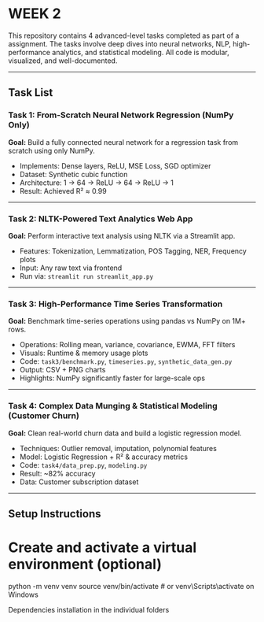 # WEEK 2

This repository contains 4 advanced-level tasks completed as part of a assignment. The tasks involve deep dives into neural networks, NLP, high-performance analytics, and statistical modeling. All code is modular, visualized, and well-documented.

---

## Task List

### **Task 1: From-Scratch Neural Network Regression (NumPy Only)**  
**Goal:** Build a fully connected neural network for a regression task from scratch using only NumPy.  
- Implements: Dense layers, ReLU, MSE Loss, SGD optimizer  
- Dataset: Synthetic cubic function  
- Architecture: 1 → 64 → ReLU → 64 → ReLU → 1  
- Result: Achieved R² ≈ 0.99  


---

### **Task 2: NLTK-Powered Text Analytics Web App**  
**Goal:** Perform interactive text analysis using NLTK via a Streamlit app.  
- Features: Tokenization, Lemmatization, POS Tagging, NER, Frequency plots  
- Input: Any raw text via frontend   
- Run via: `streamlit run streamlit_app.py`  
 

---

### **Task 3: High-Performance Time Series Transformation**  
**Goal:** Benchmark time-series operations using pandas vs NumPy on 1M+ rows.  
- Operations: Rolling mean, variance, covariance, EWMA, FFT filters  
- Visuals: Runtime & memory usage plots  
- Code: `task3/benchmark.py`, `timeseries.py`, `synthetic_data_gen.py`  
- Output: CSV + PNG charts  
- Highlights: NumPy significantly faster for large-scale ops

---

### **Task 4: Complex Data Munging & Statistical Modeling (Customer Churn)**  
**Goal:** Clean real-world churn data and build a logistic regression model.  
- Techniques: Outlier removal, imputation, polynomial features  
- Model: Logistic Regression + R² & accuracy metrics  
- Code: `task4/data_prep.py`, `modeling.py`  
- Result: ~82% accuracy  
- Data: Customer subscription dataset

---

## Setup Instructions

# Create and activate a virtual environment (optional)
python -m venv venv
source venv/bin/activate  # or venv\Scripts\activate on Windows

Dependencies installation in the individual folders

